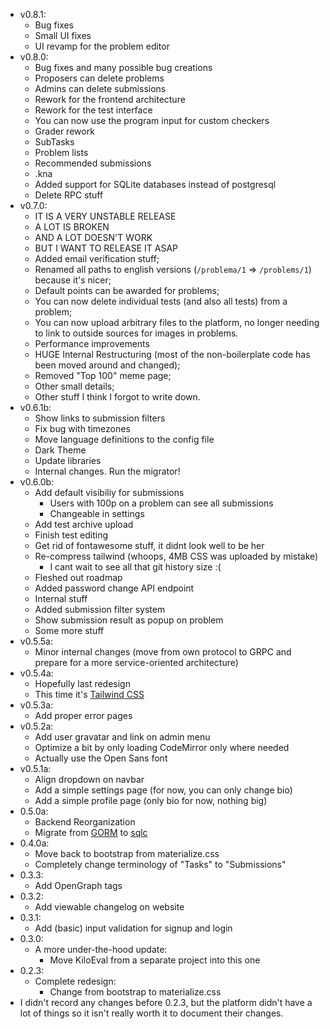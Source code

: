 - v0.8.1:
	- Bug fixes
	- Small UI fixes
	- UI revamp for the problem editor
- v0.8.0:
	- Bug fixes and many possible bug creations
	- Proposers can delete problems
	- Admins can delete submissions
	- Rework for the frontend architecture
	- Rework for the test interface
	- You can now use the program input for custom checkers
	- Grader rework
	- SubTasks
	- Problem lists
	- Recommended submissions
	- .kna
	- Added support for SQLite databases instead of postgresql
	- Delete RPC stuff
- v0.7.0:
	- IT IS A VERY UNSTABLE RELEASE
	- A LOT IS BROKEN
	- AND A LOT DOESN'T WORK
	- BUT I WANT TO RELEASE IT ASAP
	- Added email verification stuff;
	- Renamed all paths to english versions (`/problema/1` => `/problems/1`) because it's nicer;
	- Default points can be awarded for problems;
	- You can now delete individual tests (and also all tests) from a problem;
	- You can now upload arbitrary files to the platform, no longer needing to link to outside sources for images in problems.
	- Performance improvements 
	- HUGE Internal Restructuring (most of the non-boilerplate code has been moved around and changed);
	- Removed "Top 100" meme page;
	- Other small details;
	- Other stuff I think I forgot to write down.
- v0.6.1b:
	- Show links to submission filters
	- Fix bug with timezones
	- Move language definitions to the config file
	- Dark Theme
	- Update libraries
	- Internal changes. Run the migrator!
- v0.6.0b:
	- Add default visibiliy for submissions
		- Users with 100p on a problem can see all submissions
		- Changeable in settings
	- Add test archive upload
	- Finish test editing
	- Get rid of fontawesome stuff, it didnt look well to be her
	- Re-compress tailwind (whoops, 4MB CSS was uploaded by mistake)
		- I cant wait to see all that git history size :(
	- Fleshed out roadmap
	- Added password change API endpoint
	- Internal stuff
	- Added submission filter system
	- Show submission result as popup on problem
	- Some more stuff
- v0.5.5a:
	- Minor internal changes (move from own protocol to GRPC and prepare for a more service-oriented architecture)
- v0.5.4a:
	- Hopefully last redesign
	- This time it's [Tailwind CSS](https://tailwindcss.com)
- v0.5.3a:
	- Add proper error pages
- v0.5.2a:
	- Add user gravatar and link on admin menu
	- Optimize a bit by only loading CodeMirror only where needed
	- Actually use the Open Sans font
- v0.5.1a:
	- Align dropdown on navbar
	- Add a simple settings page (for now, you can only change bio)
	- Add a simple profile page (only bio for now, nothing big)
- 0.5.0a:
	- Backend Reorganization
	- Migrate from [GORM](https://gorm.io) to [sqlc](https://github.com/kyleconroy/sqlc)
- 0.4.0a:
	- Move back to bootstrap from materialize.css
	- Completely change terminology of "Tasks" to "Submissions"
- 0.3.3:
	- Add OpenGraph tags
- 0.3.2:
	- Add viewable changelog on website
- 0.3.1:
	- Add (basic) input validation for signup and login
- 0.3.0:
	- A more under-the-hood update:
		- Move KiloEval from a separate project into this one
- 0.2.3:
	- Complete redesign: 
		- Change from bootstrap to materialize.css
- I didn't record any changes before 0.2.3, but the platform didn't have a lot of things so it isn't really worth it to document their changes.

